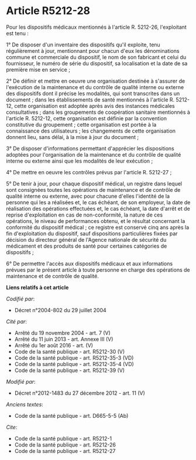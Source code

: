 # Article R5212-28

Pour les dispositifs médicaux mentionnés à l'article R. 5212-26, l'exploitant est tenu : 

1° De disposer d'un inventaire des dispositifs qu'il exploite, tenu régulièrement à jour, mentionnant pour chacun d'eux les
dénominations commune et commerciale du dispositif, le nom de son fabricant et celui du fournisseur, le numéro de série du
dispositif, sa localisation et la date de sa première mise en service ; 

2° De définir et mettre en oeuvre une organisation destinée à s'assurer de l'exécution de la maintenance et du contrôle de
qualité interne ou externe des dispositifs dont il précise les modalités, qui sont transcrites dans un document ; dans les
établissements de santé mentionnés à l'article R. 5212-12, cette organisation est adoptée après avis des instances médicales
consultatives ; dans les groupements de coopération sanitaire mentionnés à l'article R. 5212-12, cette organisation est
définie par la convention constitutive du groupement ; cette organisation est portée à la connaissance des utilisateurs ; les
changements de cette organisation donnent lieu, sans délai, à la mise à jour du document ; 

3° De disposer d'informations permettant d'apprécier les dispositions adoptées pour l'organisation de la maintenance et du
contrôle de qualité interne ou externe ainsi que les modalités de leur exécution ; 

4° De mettre en oeuvre les contrôles prévus par l'article R. 5212-27 ; 

5° De tenir à jour, pour chaque dispositif médical, un registre dans lequel sont consignées toutes les opérations de
maintenance et de contrôle de qualité interne ou externe, avec pour chacune d'elles l'identité de la personne qui les a
réalisées et, le cas échéant, de son employeur, la date de réalisation des opérations effectuées et, le cas échéant, la date
d'arrêt et de reprise d'exploitation en cas de non-conformité, la nature de ces opérations, le niveau de performances obtenu,
et le résultat concernant la conformité du dispositif médical ; ce registre est conservé cinq ans après la fin d'exploitation
du dispositif, sauf dispositions particulières fixées par décision du directeur général de l'Agence nationale de sécurité du
médicament et des produits de santé pour certaines catégories de dispositifs ; 

6° De permettre l'accès aux dispositifs médicaux et aux informations prévues par le présent article à toute personne en
charge des opérations de maintenance et de contrôle de qualité.

**Liens relatifs à cet article**

_Codifié par_:

  - Décret n°2004-802 du 29 juillet 2004

_Cité par_:

  - Arrêté du 19 novembre 2004 - art. 7 (V)
  - Arrêté du 11 juin 2013 - art. Annexe III (V)
  - Arrêté du 1er août 2016 - art. (V)
  - Code de la santé publique - art. R5212-30 (V)
  - Code de la santé publique - art. R5212-35-3 (VD)
  - Code de la santé publique - art. R5212-35-4 (VD)
  - Code de la santé publique - art. R5212-39 (V)

_Modifié par_:

  - Décret n°2012-1483 du 27 décembre 2012 - art. 11 (V)

_Anciens textes_:

  - Code de la santé publique - art. D665-5-5 (Ab)

_Cite_:

  - Code de la santé publique - art. R5212-1
  - Code de la santé publique - art. R5212-26
  - Code de la santé publique - art. R5212-27
